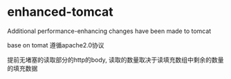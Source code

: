 # enhanced-tomcat
Additional performance-enhancing changes have been made to tomcat

base on tomat 
遵循apache2.0协议

提前无堵塞的读取部分的http的body,
读取的数量取决于读填充数组中剩余的数量的填充数据
